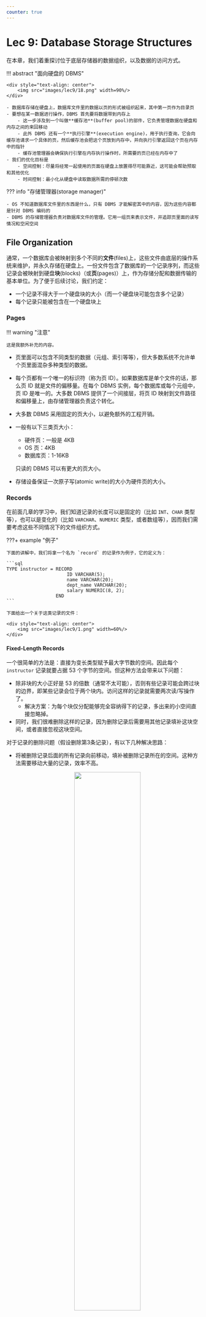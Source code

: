 ```yaml
---
counter: true
---
```


# Lec 9: Database Storage Structures

在本章，我们着重探讨位于底层存储器的数据组织，以及数据的访问方式。

!!! abstract "面向硬盘的 DBMS"

    <div style="text-align: center">
        <img src="images/lec9/18.png" width=90%/>
    </div>

    - 数据库存储在硬盘上，数据库文件里的数据以页的形式被组织起来，其中第一页作为目录页
    - 要想在某一数据进行操作，DBMS 首先要将数据带到内存上
        - 这一步涉及到一个叫做**缓存池**(buffer pool)的部件，它负责管理数据在硬盘和内存之间的来回移动
        - 此外 DBMS 还有一个**执行引擎**(execution engine)，用于执行查询，它会向缓存池请求一个具体的页，然后缓存池会把这个页放到内存中，并向执行引擎返回这个页在内存中的指针
        - 缓存池管理器会确保执行引擎在内存执行操作时，所需要的页已经在内存中了
    - 我们的优化目标是
        - 空间控制：尽量将经常一起使用的页面在硬盘上放置得尽可能靠近，这可能会帮助预取和其他优化
        - 时间控制：最小化从硬盘中读取数据所需的停顿次数

??? info "存储管理器(storage manager)"

    - OS 不知道数据库文件里的东西是什么，只有 DBMS 才能解密其中的内容，因为这些内容都是针对 DBMS 编码的
    - DBMS 的存储管理器负责对数据库文件的管理。它用一组页来表示文件，并追踪页里面的读写情况和空闲空间


## File Organization

通常，一个数据库会被映射到多个不同的**文件**(files)上，这些文件由底层的操作系统来维护，并永久存储在硬盘上。一份文件包含了数据库的一个记录序列，而这些记录会被映射到硬盘**块**(blocks)（或**页**(pages)）上，作为存储分配和数据传输的基本单位。为了便于后续讨论，我们约定：

- 一个记录不得大于一个硬盘块的大小（而一个硬盘块可能包含多个记录）
- 每个记录只能被包含在一个硬盘块上


### Pages

!!! warning "注意"

    这是我额外补充的内容。

- 页里面可以包含不同类型的数据（元组、索引等等），但大多数系统不允许单个页里面混杂多种类型的数据。
- 每个页都有一个唯一的标识符（称为页 ID）。如果数据库是单个文件的话，那么页 ID 就是文件的偏移量。在每个 DBMS 实例，每个数据库或每个元组中，页 ID 是唯一的。大多数 DBMS 提供了一个间接层，将页 ID 映射到文件路径和偏移量上，由存储管理器负责这个转化。
- 大多数 DBMS 采用固定的页大小，以避免额外的工程开销。
- 一般有以下三类页大小：
    - 硬件页：一般是 4KB
    - OS 页：4KB
    - 数据库页：1-16KB

    只读的 DBMS 可以有更大的页大小。

- 存储设备保证一次原子写(atomic write)的大小为硬件页的大小。


### Records

在前面几章的学习中，我们知道记录的长度可以是固定的（比如 `INT`、`CHAR` 类型等），也可以是变化的（比如 `VARCHAR`、`NUMERIC` 类型，或者数组等），因而我们需要考虑这些不同情况下的文件组织方式。

???+ example "例子"

    下面的讲解中，我们将拿一个名为 `record` 的记录作为例子，它的定义为：

    ```sql
    TYPE instructor = RECORD
                          ID VARCHAR(5);
                          name VARCHAR(20);
                          dept_name VARCHAR(20);
                          salary NUMERIC(8, 2);
                      END
    ```

    下面给出一个关于这类记录的文件：

    <div style="text-align: center">
        <img src="images/lec9/1.png" width=60%/>
    </div>


#### Fixed-Length Records

一个很简单的方法是：直接为变长类型赋予最大字节数的空间。因此每个 `instructor` 记录就要占据 53 个字节的空间。但这种方法会带来以下问题：

- 除非块的大小正好是 53 的倍数（通常不太可能），否则有些记录可能会跨过块的边界，即某些记录会位于两个块内。访问这样的记录就需要两次读/写操作了。
    - 解决方案：为每个块仅分配能够完全容纳得下的记录，多出来的小空间直接忽略掉。
- 同时，我们很难删除这样的记录，因为删除记录后需要用其他记录填补这块空间，或者直接忽视这块空间。

对于记录的删除问题（假设删除第3条记录），有以下几种解决思路：

- 将被删除记录后面的所有记录向前移动，填补被删除记录所在的空间。这种方法需要移动大量的记录，效率不高。

    <div style="text-align: center">
        <img src="images/lec9/2.png" width=60%/>
    </div>

- 或者直接拿最后一条记录填补被删除的记录所在空间，但这样做会导致额外的块访问。

    <div style="text-align: center">
        <img src="images/lec9/3.png" width=60%/>
    </div>

- 因为通常插入操作比删除操作更频繁，所以就暂且先让被删除记录所在的空间是开放的，然后等待之后的插入。
    - 在文件开头，我们会分配一些特定的字节作为**文件头**(file header)，里面包含关于文件的信息，这里我们只关心第一个被删除记录（空间空出来了）的地址信息。在这个记录上，我们记录第二个被删除的空余记录，以此类推。所以这些被删除的记录构成了一个链表，通常称为**空表**(free table)。

    <div style="text-align: center">
        <img src="images/lec9/4.png" width=70%/>
    </div>

    - 当插入新记录时，我们将这个记录放在文件头所指的记录上，然后让文件头指向下一个空闲的记录。如果没有空闲空间的话，就讲记录插在文件末尾。


#### Variable-Length Records

在处理变长记录时，需要解决以下问题：

- 如何表示单个的记录，使得提取单个属性较为容易，即便这个属性是变长类型的
- 如何在一个块内存储变长记录，使得从块中提取记录较为容易

先来看第一个问题——通常，变长属性被表示为两部分：定长的信息（偏移量（数据起始位置） + 长度（变长属性的大小）），以及变长属性值。`instructor` 记录的结构图如下所示：

<div style="text-align: center">
    <img src="images/lec9/5.png" width=70%/>
</div>

可以看到，这个记录先存的是三个变长属性的定长信息，然后是一个定长属性值，最后是变长属性值。而在定长属性值和变长属性值之间有一组0，称为**空位图**(null bitmap)，用于记录属性值是否为空。在这个例子中，由于一条记录有4个属性，因此用4个0来分别表示每个属性值的情况。假如 `salary` 为空，那么空位图的第4位就会被设为1。有些情况下，空位图会被放在记录的开头位置，这样做可以节省空间（因为一旦空位图全为1，后面就不需要存数据了），但代价是需要先从记录中提取属性。这种方式对于具有大量字段，且大多数为空值的记录而言很有用。

---
>每个页都有一个头，包含了和页的内容相关的元数据，包括：页的大小、校验和、DBMS 版本等。

再来看第二个问题——一般情况下，我们用**槽式页结构**(slotted-page structure)来组织在块内的记录，如下图所示：

<div style="text-align: center">
    <img src="images/lec9/6.png" width=70%/>
</div>

在槽式页结构中，每个块的开头都有一个头(header)，包含以下信息：

- 头里面的记录数量
- 块内空余空间(free space)的结束位置
- 一个包含每个记录的位置和大小的数组

在块内，记录被分配到的空间是连续的。而空余空间从头数组的末尾，到第一个记录之间的空间也是连续的。

- 当插入记录时，会为其分配空余空间末尾的一处空间，并且这个记录的位置和大小将会被记在头上。
- 当删除记录时，会释放它所占据的空间，并且对应的头数组被标记为删除状态（比如将大小设为-1）。另外，在这个被删除记录之前的记录都需要被移动，这样才能为空余空间腾出这个记录的同等大小的空间。移动的成本不是很大，因为块的大小被限制在一定范围内

这种槽式页结构要求指针不得直接指向记录上，而必须指向对应头数组的元素上，该元素包含了记录的位置。这种间接的方式可以避免块内的分段现象。

!!! bug "缺陷"

    - 页内的分段问题：删除某些记录会导致页内部空间的空缺
    - 无用的硬盘 I/O：由于非易失性存储器面向块的特质，要更新记录的话就要拿取整个块
    - 随机的硬盘 I/O：更新多个元组的话可能需要在不同地方之间跳转，这会让 I/O 速度非常慢


### Data

!!! warning "注意"

    这也是我额外补充的内容。

前面提到过，元组/记录中的数据本质上就是一个字节序列，并且包含了一个记录元数据的头。DBMS 负责追踪并解释这些字节为属性，它想要确保元组是**按字对齐的**(word-aligned)，确保 CPU 访问数据时不会发生异常行为或干额外的活。有两种方法可以做到这一点：

- **填充**(padding)：在属性后添加空位，确保元组是按字对齐的

    <div style="text-align: center">
        <img src="images/lec9/21.png" width=90%/>
    </div>

- **重排**(reordering)：改变物理布局中的属性顺序，确保他们是对齐的

    <div style="text-align: center">
        <img src="images/lec9/22.png" width=90%/>
    </div>

    <div style="text-align: center">
        <img src="images/lec9/23.png" width=90%/>
    </div>

我们可以将元组中的数据类型分为：

- 整数：和 C/C++ 里的整数相同
- 变精度数(variable precision numbers)：遵循 [IEEE-754 标准](https://en.wikipedia.org/wiki/IEEE_754)
- 定点精度数(fixed-point precision numbers)
- 变长数据(variable-length data)
- 日期和时间


## Organization of Records in Files

??? note "元组的布局"

    元组本质上就是一个字节序列（可以不连续）。DBMS 需要将这个序列解释为属性和相应的值。

    - 元组头（即元组的元数据）
        - 关于 DBMS 并发控制协议的可见信息
        - NULL 值的位图
        - 这里不会存储数据库的模式
    - 元组数据：关于属性的真实数据
        - 一般按创建表时声明的顺序来存储属性
        - 大多数 DBMS 不允许一个元组超过一个页的大小
    - 唯一标识符：
        - 数据库的每个元组被赋予了一个唯一标识符，大多为 `page_id + (offset or slot)`
        - 应用程序不得依赖这些 id

现在我们来看一下文件内记录的组织方式：

- **堆**(heap)文件组织：任何记录可以放在文件的任何地方，无需考虑顺序。一个关系可以存放在一个或多个文件中。
- **顺序**(sequential)文件组织：根据每个记录的“**搜索键**(search key)”的值，按顺序存储记录
- **多表聚集**(mutlitable clustering)文件组织：来自不同关系的记录被存储在相同的文件内，以减少连接运算的成本
- **B+树**文件组织：即便在插入、删除和更新操作改变记录顺序的情况下，也能保持记录的顺序。这块内容将在下一讲介绍。
- **哈希**文件组织：根据一些属性计算哈希函数，用于指明哪个块上放哪个记录

下面将会详细介绍前三种文件组织。


### Heap File Organization

在堆文件组织中，一个记录可以被放在文件的任意位置上。但一旦确定位置后，一般不能再去移动这个记录了。

向文件**插入**记录时，可以采取始终加在文件末尾的策略。然而，对于记录的**删除**，我们需要考虑利用删除记录释放的空间，用于存储新记录，以最大化利用空间。大多数数据库会采用一种称为**空余空间图**(free-space map)的数据结构，用于高效寻找空余空间。这个数据结构通常用一个数组表示，每个元素对应一个块，其值表示对应块的空余空间比例。为了找到能够存储新记录的块，数据库需要扫描空余空间图，来找到有足够空间存储记录的块。如果没有这样的块，那么需要为这个关系赋予一个新的块。

???+ example "例子"

    假如空余空间图的每个元素的大小为3位，当某个元素为7时，表明对应块内至少有 7/8 的空间是空余的。

    <div style="text-align: center">
        <img src="images/lec9/7.png" width=50%/>
    </div>

对于大型文件，这样的扫描还是太耗时了，此时我们可以创建一个第二级的空余空间图，其元素对应主（第一级）空余空间图中 100 个元素的最大值。对于更大的文件，也可以创建更多层级的空余空间图。

???+ example "例子"

    接着上面的例子，假如第二级空余空间图中的一个元素对应第一级的4个元素，那么其里面的内容为：

    <div style="text-align: center">
        <img src="images/lec9/8.png" width=20%/>
    </div>

如果每次更新就要向硬盘写入空余空间图的话，那么成本太昂贵。所以一般会周期性地写入空余空间图，但这样做硬盘里的空余空间图可能会过时，访问这样的空余空间图就会引发错误。

??? note "页的定位方式"

    根据给定的 `page_id`，DBMS 可以采用以下方法来定位一个页：

    - **链表**(linked list)：头页(header page)包含指向空闲页和数据页的指针。如果 DBMS 需要寻找特定的页，就必须在数据页列表上进行顺序扫描，直到找到它所需的页

        <div style="text-align: center">
            <img src="images/lec9/19.png" width=100%/>
        </div>

    - **页目录**(page directory)：DBMS 维护一个特殊的页称为页目录，以跟踪数据页的位置、每个页的空闲空间量、空闲/空页的列表以及页的类型。每个数据库对象在页目录上有一个对应项。

        <div style="text-align: center">
            <img src="images/lec9/20.png" width=50%/>
        </div>


### Sequential File Organization

**顺序文件**(sequential file)用于高效处理有序的记录，它基于**搜索键**(search key)实现。这个搜索键包含了任意的属性，不必是主键或超键。为了更快地检索记录，我们用指针将这些记录连接起来。并且为了最小化块的访问次数，我们将记录按搜索键顺序进行物理存储。下图展示了包含了 `instrutor` 记录的顺序文件：

<div style="text-align: center">
    <img src="images/lec9/9.png" width=60%/>
</div>

顺序文件组织的好处是让我们能够有序读取记录，这对显示记录，以及某种查询处理算法而言很有用。但维护记录在物理层面上的顺序比较困难，因为记录随时会被插入和删除。

- 对于删除，通过移动指针就能解决。
- 对于插入，需要遵循以下规则：
    - 在记录按搜索键插入之前，找到这个记录在文件中的位置。
    - 如果存在空余记录，且位于和该记录相同的块上，则直接将新记录放在这个空余记录上。否则的话，将新记录插入到**溢出块**(overflow block)。上述两种情况下都需要调整相应的指针，以保持搜索键的顺序。

下图展示了插入一条记录后的顺序文件：

<div style="text-align: center">
    <img src="images/lec9/10.png" width=70%/>
</div>

如果溢出块内的记录不多，那么上述插入策略表现较好。但随着时间的流逝，搜索键顺序和物理顺序之间的关联会逐渐丢失，那样的话顺序处理就变得不那么有效了。此时我们需要**重新组织**(reorganize)文件，但这样的操作成本较大，必须在系统负载较低的情况下进行。重新组织的频率取决于插入记录的频率。

B+树的文件组织是这种组织的上位替代，我们将在下一讲介绍。


### Multitable Clustering File Organization

大多数关系数据库系统会将每个关系放在单独的一个或一组文件里。然而，在有些情况下，将多个关系的记录存在单个块内会更加有用，下面的例子证明了这一点：

???+ example "例子"

    假如执行以下查询语句：

    ```sql
    SELECT dept_name, building, budget, ID, name, salary
    FROM department NATURAL JOIN instructor;
    ```

    这条语句将两个关系连接在一起，因此对于 `department` 中的每个元组，系统必须找到 `dept_name` 值相同的 `instructor` 的元组。如果这些关系放在单独的文件上，那么在最坏的情况下，每条记录都位于不同的块，那么这个访问速度就特别地慢了。

    下面先给出这两个具体的关系：

    <div style="text-align: center">
        <img src="images/lec9/11.png" width=40%/>
        <img src="images/lec9/12.png" width=45%/>
    </div>

    然后我们将这两个关系自然连接的结果放在一个文件内，如下所示：

    <div style="text-align: center">
        <img src="images/lec9/13.png" width=60%/>
    </div>

    这两个关系通过键 `dept_name` 聚集在一个文件内。这样的文件结构提升了处理连接操作的效率。

**多表聚集文件组织**(multitable clustering file organization)是一种将多个关系中有关联的记录存储在一个块内的文件组织。而**聚集键**(clustering key)是用于定义哪些记录存储在一起的属性。

尽管这种文件组织加快了特定的连接查询操作，但是它会影响到处理其他类型的查询的表现，所以请小心使用。


### Partitioning

很多数据库允许将一个关系内的记录**划分**(partition)为多个小的关系，并将其单独存储起来，通过减小关系的大小来降低某些运算的开销。

我们还可以将关系划分为多个部分，并将不同的部分存储在不同的存储设备上，比如将经常用到的部分放在 SSD，不怎么用到的就放在磁盘上。


## Data-Dictionary Storage

前面我们只考虑了如何表示关系里的内容，而没有考虑如何维护关于关系的数据，比如关系模式等。我们一般称这种“数据的数据”为**元数据**(metadata)。像这些元数据会被存在一个称为**数据字典**(data dictionary)或**系统目录**(system catalog)的结构内。系统必须存储以下元数据：

- 关系的名称
- 每个关系的属性名
- 属性的值域和长度
- 视图的名称和定义
- 完整性约束

此外，很多系统还会保存关于用户的数据，包括：用户名，用户默认的模式，授权用户的密码以及其他信息等等。还有一些数据库可能会存储关于关系和属性的统计和描述数据，比如每个关系的元组数，每个属性不同值的数量等。

数据字典可能还会记下关系的存储组织（堆、顺序、哈希等），以及关系存储的位置——如果关系被存储在操作系统文件中，字典会记下包含这些关系的文件名；如果数据库将所有关系存储在单个文件中，那么字典就会用链表之类的数据结构记下每个关系的记录所在的块。

实际上，我们还要存储和索引相关的信息（下一讲会详细介绍），包括：索引名、被索引的关系名、定义索引的属性、索引构成的类型。

这些元数据信息实际上构成了一个微型的数据库，所以我们可以将其存储在数据库的某个关系内，这样就可以简化系统的整体结构，并且利用到数据库快速访问的优势。下图就是一个小型的例子：

<div style="text-align: center">
    <img src="images/lec9/14.png" width=60%/>
</div>

通常，存储数据字典的关系是非规范化的，以确保更快的访问。当数据库系统需要从某个关系中检索数据时，它必须首先查询这个叫做 `Relation_metadata` 的关系，找到这个关系的位置和存储组织，然后才能获取记录。因为这些系统元数据会被经常访问，因此大多数数据库将其读入到一个位于内存的数据结构内，以便高效访问，而这一步会作为数据库启动的一部分。


## Database Buffer

因为访问硬盘内的数据会比在内存访问慢很多，因此数据库系统的一大目标是最小化硬盘和内存之间的数据块传输次数。一种方法是让主存保存尽可能多的数据块，但显然无法让主存保存所有的数据块，因此我们需要管理主存中的可用空间，而**缓冲区**(buffer)就是主存中用于存储硬盘块拷贝的部分空间，而缓冲区的空间分配则由**缓冲区管理器**(buffer manager)负责。


### Buffer Manager

当数据库系统内的程序需要来自硬盘的数据块时，就会向缓冲区管理器发起请求。

- 如果缓冲区里已经有数据块了，那么缓冲区管理器就会将这个块在主存中的地址发送给请求者
- 如果没有的话，缓冲区管理器首先在缓冲区上为这个块分配空间。如有必要会扔掉一些已有的块，但如果这些即将被扔掉的块相比上次从硬盘中写到主存时有过修改的话，就要将这些块先写回到硬盘中。然后缓冲区管理器从硬盘中将所需的块读到主存中，并将主存地址发送给请求者

>和虚拟内存的机制十分相似！

???+ note "缓存池(buffer pool)"

    >注：教材没有明确介绍这个知识点，但我觉得还是挺有必要了解的。

    - **缓存池**是内存与硬盘之间用于缓存页的内存区域，实质上是数据库内部分配的一大块内存空间，用于临时存储数据页。它由一组固定大小的**帧**(frame)阵列构成。当 DBMS 请求某个页时，缓冲区管理器首先检查该页面是否已存在于内存帧中；若未找到，则从磁盘读取/复制该页面至空闲帧。
    - 缓冲区管理器执行**写回**(write-back)策略，即被修改的脏页会暂存于缓冲区而非立即写入硬盘。
    - 缓存池可用作：
        - 元组存储和索引
        - 排序和连接缓存区
        - 查询和字典缓存
        - 维护和日志缓存
    - 缓存池必须维护一些元数据，以确保其高效和正确的执行。
        - **页表**(page table)是一个在内存中的哈希表，用于跟踪当前位于内存的页。它将页 ID 映射到缓存池中的帧位置。由于缓存池中的页顺序不一定反映其在硬盘上的顺序，这个额外的间接层允许识别缓存池中页的位置。
        - **脏标志**(dirty flag)由线程在修改页时设置。存储管理器在驱逐设置脏标志的页之前会将其写入硬盘中
        - **钉/引用计数器**(pin/reference counter)：下面会马上介绍它的作用，这里就不讲了

        <div style="text-align: center">
            <img src="images/lec9/39.png" width=50%/>
        </div>

??? question "为什么不直接用 OS，而要搞一个缓冲区管理器出来？"

    可以用 OS 内存映射（`mmap`）将文件内容存储到程序的地址空间上。OS 负责将文件页在内存的移进移出，此时 DBMS 无需对此关心。但要是 DBMS 允许多个线程访问 `mmap` 文件来隐藏页错误停顿的话，就会产生以下问题：

    <div style="text-align: center">
        <img src="images/lec9/40.png" width=50%/>
    </div>

    - 事务安全：OS 可以在任何时间清除脏页
    - I/O 停顿：DBMS 无法得知哪个页是在内存里的，而 OS 一旦发现页错误就会停顿线程
    - 错误处理：验证一个页很难。任何页的访问都会发出一个 `SIGBUS` 信号，需要 DBMS 处理
    - 性能问题：内部的 OS 数据结构竞争。TLB 射击。

    所以 OS 不是我们的好朋友。由 DBMS 自己来控制的效果往往比 OS 更好，具体表现在：

    - 按正确顺序将脏页清除到硬盘上
    - 专门的预取操作
    - 缓冲区替换机制
    - 线程/进程调度

如果缓冲区没有多余空间的话，那么就需要**驱逐**(evict)某个数据块，即在读入新数据块之前，将这个数据块移除掉。具体的移除策略将在下一小节介绍。

---
有时会遇到这种情况：在主存读取/写入某个数据块时，另一个并发的进程驱逐了这个数据块，并且用不同的数据块来替代它，这样就会导致读到错误的数据，或者破坏数据。因此，有必要在缓冲区中读取数据之前，确保数据块不会被驱逐，具体来说进程会对数据块采取一种**钉住**(pin)操作，不让缓冲区管理器驱逐这个数据块。当完成读取操作后，进程就会执行**解钉**(unpin)操作，允许数据块被驱逐。在设计数据库时，确保不要对太多的块采取钉住操作，否则这个数据库就没法正常处理了。

如果有多个进程同时读取缓冲区的某个数据块，那么每个进程都会执行钉住和解钉操作，且只有当所有进程执行解钉操作后，该数据块才可以被驱逐。一种简单的方法是保留一个**钉计数**(pin count)，每个钉住操作就会让这个数+1，每个解钉操作就会让这个数-1，只有当这个数等于0时才能被驱逐。

---
向数据块添加或删除某个元组的进程可能需要移动数据块的内容，在这段时间内，不应该有其他进程读取数据块的内容，否则就会导致数据的不一致。为了做到这一点，缓冲区管理器提供了一种锁系统，允许数据库进程在访问数据块前对这个块上一个共享锁或排外锁；当访问完成时，就会释放这个锁。具体的规则如下：

- 任何数量的进程可同时对同一个块上一个共享锁。
- 某个时间点内，只有一个进程被允许对数据块上排外锁，且当某个进程上了排外锁后，其他进程就不得使用共享锁，因此只有当其他进程没有对数据块上锁时，才能赋予某个进程上排外锁的权利。
- 如果某个进程对一个已经被上了共享锁或排外锁的数据块发起排外锁请求，那么这个请求将会一直等到所有先前的锁都被释放时才生效。
- 当某个数据块没有被上锁，或者已经上了共享锁时，那么某个进程的共享锁请求会被接受；但如果这个数据块上了排外锁的话，就要等这个锁被释放后才能接受请求。

上锁的具体操作为：

- 在对数据块执行任何操作前，进程必须先对该数据块进行钉住操作，然后就会对其上锁，这个锁会在解钉操作执行前被释放。
- 在读取某个数据块前，进程必须提供一个共享锁。当读取完成时，进程必须释放该锁。
- 在更新某个数据块前，进程必须提供一个排外锁。当更新完成时，进程必须释放该锁。

上述规则确保了缓冲区访问的安全性，但对于数据库系统的并发访问还是不太够的，这点会在之后的章节中介绍。

---
有时需要将缓冲区的数据块写回到硬盘中，以确保硬盘中特定数据的一致性，这种写操作被称为**强制输出**(forced output)。


### Buffer-Replacement Strategies

替换策略的目标是最小化对硬盘的访问。在操作系统中，我们会假设最近被引用的数据块可能在将来不久后会被再次引用。因此，如果要替换某个数据块的话，那就替换最久没有被引用的数据块，这种方法称为**最近最少使用**(least recently used, LRU)。

<div style="text-align: center">
    <img src="images/lec9/41.png" width=70%/>
</div>

由于 LRU 的实现相对复杂，因此有一种近似的 LRU 实现，称为**时钟**(clock)。此时无需为每个页单独记录一个时间戳，而用一个**引用位**(reference bit)来替代；当某个页被访问时，其引用位置1。然后我们将这些页放在一个“环形(circular)”缓冲区内，然后用一个“时钟指针(clock hand)”按顺序扫过这些页：检查指针所指的页的引用位是否为1，如果是的话则置0，否则的话就讲这个页驱逐出去。

<div style="text-align: center">
    <img src="images/lec9/42.png" width=70%/>
</div>

相比操作系统，数据库系统可以更精确地预测未来的访问模式。一个用户对数据库系统的请求包含多个步骤，数据库系统可以阅读这些步骤来提前决定哪些数据块要被用到。所以数据库系统可能会采取比 LRU 更好的替换策略。来看下面的例子：

???+ example "例子"

    对于以下查询语句：

    ```sql
    SELECT *
    FROM instructor NATURAL JOIN department;
    ```

    不难发现，一旦 `instructor` 的某个元组被处理过，这个元组就不会再被用到。因此，一旦处理完某个包含 `instructor` 元组的数据块后，主存就不再需要这个块了，即便它是最近被用到的。当数据块内最后的元组被处理过后，缓冲区管理器就会释放这个块占据的空间。这样的策略称为**立即抛出**(toss-immediate)策略。

    再来考虑包含 `department` 元组的数据块。对于 `instructor` 关系内的每个元组，都要检验包含 `department` 元组的每个数据块。当处理完一个 `department` 块后，可以发现这个块不会被再次访问，直到所有的块都被处理过了。因此，最近最多使用的块将会成为最后被再次引问的块，而最少最近使用的块却是下一个被引用的块。所以我们要采取和 LRU 相反的策略——**最近最多使用**(most recently used, MRU)策略。

    为了让 MRU 正确工作，系统必须钉住正在处理的 `department` 块；当最后一个元组被处理过后，解钉这个块，这个块就是最近最多使用的块。

理想的数据库替换策略需要知道和数据库操作相关的信息，包括正在执行的以及将来执行的。但没有一个已知的策略能够应对所有情况。事实上，大多数数据库系统采用的是 LRU，尽管这个策略也有些问题。

??? note "LRU 的问题和一些替代方案"

    === "问题"

        LRU 和时钟这两种替换策略容易收到顺序洪水(sequential flooding)的影响（即执行需要读取每个页的顺序扫描的查询），它会使缓存池被那些仅读取一次的页给污染了。

        LRU 和时钟的局限之处在于它们只记录了上一次访问页的情况，没有记录页被访问的频率。

    === "替代方案"

        - **LRU-K**：追踪前 K 次引用（作为时间戳）的历史，并计算之后访问的间隔。这个历史用于预测某个页下一次被访问的时间。但这种方式会带来更高的存储开销。另外需要为最近被驱逐的页维护一个在内存中的高速缓存，防止这些页总是被驱逐
            - **LRU-2**：采用一个链表，但是有两个头指针，其中一个作为较新链表的开始，另一个作为较老链表的开始。新的页总是被插入到较老链表的开头位置上。如果较老链表中的页被再次访问，那么将其插入到较新链表的开头位置上。

                ??? play "动画演示"

                    <div style="text-align: center">
                        <img src="images/lec9/43.gif" width=80%/>
                    </div>

        - **局部化**(localization)：DBMS 基于单个的查询或事务来选择驱逐哪个页，从而最小化每个查询对缓存区的污染
        - **优先提示**(priority hints)：缓存区可以从事务中，基于每个页在查询执行的上下文，知道哪个页是重要的


### Reordering of Writes and Recovery

数据库缓冲区允许在主存执行完写操作后，过一段时间再输出到硬盘上，这样可能导致输出到硬盘的顺序不同于写操作的执行顺序。而且，文件系统也可能会为写操作重新排序，但这样会导致在系统崩溃时硬盘数据的不一致性。

为了应对上述问题，早期的文件系统会在系统重启时执行**文件系统一致性检查**(file system consistency check)，确保数据结构的一致性；如果发现不一致的情况，就需要采取额外的步骤来恢复一致性。但这些检查会带来很长的时延，而且对于大容量的硬盘系统而言，这个时延会变得更加糟糕。

如果文件系统能够以一个精心挑选的顺序向元数据写入更新的话，就能避免很多情况下的不一致性。但这样做会让一些优化策略失效，比如磁盘臂调度，从而影响到更新效率。

现代的文件系统会用一个硬盘来存放按执行顺序排序的写操作日志，这样的硬盘称为**日志硬盘**(log disk)。所有对日志硬盘的访问都是顺序的，这样就能消除寻道时间，而且一些连续的块能被一次写入，这样比随机写操作快好几倍。如果在向硬盘执行写操作时发生崩溃，那么系统会读取日志硬盘的内容，找到未完成的写操作并再次执行。当写操作完成后，记录将会从日志硬盘中删除。

支持日志硬盘的文件系统称为**日志文件系统**(journaling file system)，这种系统允许数据和日志保存在相同的硬盘上，从而降低成本，但代价是降低性能。因为无需进行一致性检查，所以它能让系统重启更快。

??? note "缓存池的优化方法"

    - **多缓存池**(multiple buffer pool)：DBMS 能够维护用于不同目的的缓存池，这些缓存池可以根据存储的数据采取定制化的策略，以降低锁存竞争(latch contention)并提升局部性。**对象 ID** 和**哈希**是两种常用的将页映射到指定缓存池的方法：
        - 对象 ID：从记录 ID 中扩展得来，通过这些 ID 来维护映射，实现对缓存池分配的精细控制，但会带来额外的存储开销
        - 哈希：DBMS 将页 ID 哈希，选择指定的缓存池

        <div style="text-align: center">
            <img src="images/lec9/44.png" width=48%/>
            <img src="images/lec9/45.png" width=48%/>
        </div>

    - **预取**(pre-fetching)：当处理好第一组页时，第二组也可以被预取到缓存池内。
        - 当遇到顺序扫描，连续访问多个页时，DBMS 会采用这种方法。
        - 但对索引扫描而言可能不是那么有用。
    
            <div style="text-align: center">
                <img src="images/lec9/46.gif" width=80%/>
            </div>

            <div style="text-align: center">
                <img src="images/lec9/47.png" width=80%/>
            </div>

    - **扫描共享（同步扫描）**(scan sharing/sychronized scans)：查询游标(cursor)能够重用检索自存储区或运算中得到的数据。这样就可以让多个查询共用一个扫描表格的游标。如果某个查询开始执行时，已经有另一个正在活跃的扫描，那么 DBMS 就直接将第二个查询的游标移到已存在的游标上。DBMS 会跟踪第二个查询与第一个查询的连接位置，以便在到达数据结构末尾时完成扫描。该方法适用于经常被扫描的表格。

        ???+ play "动画演示"

            <div style="text-align: center">
                <img src="images/lec9/48.gif" width=80%/>
            </div>

    - **缓存池旁路**(buffer pool bypass)：顺序扫描操作符（或读取一大段连续存储的页时）不会将获取到的页存储在缓存池中，以避免开销。相反，内存对于正在运行的查询而言是局部的。该方法也适用于临时数据（排序、连接运算时可能会用到）。


## Column-Oriented Storage

通常数据库系统会将元组中的所有属性放在一条记录里，这样的存储布局称为**面向行的存储**(row-oriented storage)。相对应的也有**面向列的存储**(column-oriented storage)，它的做法是单独存储关系中的每个属性，一组连续元组的某个属性值被放在文件中的连续位置上，如下所示：

<div style="text-align: center">
    <img src="images/lec9/15.png" width=60%/>
</div>

在最简单的面向列的存储形式中，每个属性被存在单独的文件中，并且通过压缩文件来减小文件大小。

这种面向列的存储适用于数据分析查询——需要处理关系中的多个行，但通常只访问部分属性。推荐理由如下：

- 减小 I/O 次数：如果是面向行的存储的话，就需要从硬盘中获取不相干的属性；而面向列的存储只会获取要用到的属性，这会降低 I/O 次数，从而降低了执行查询的开销。
- 提升了 CPU 高速缓存的性能：当查询处理器获取特定属性的内容时，由于现代 CPU 的架构，会将多个连续字节（称为一个高速缓存行）从内存拿到 CPU 的高速缓存上。面向列的存储能充分利用这个特点。
- 提升压缩能力：压缩能够显著降低从硬盘中检索数据的时间，这通常是查询中最花时间的操作。对于面向列的存储，存储的是相同类型的值，这能够有效提升压缩的效率。
- 向量处理：很多现代 CPU 架构支持向量处理，即允许 CPU 对数组中的一些元素进行并行运算。按列存储的方式能够利用到向量处理的优势，比如比较一个属性和一个常量，聚合运算等等。

面向列的存储也有以下缺点，这使得它尤其没法用在事务处理上：

- 元组重构的成本：从一组单独的列中重构一个元组的成本是很高的，可能会抵消掉面向列的存储带来的好处。

    ??? info "元组重构的方法"

        - 定长偏移量：我们将某一列中的值和同一偏移量另一列中的值放在同一个元组里。因此，列中的每个单独的值都必须具有相同的长度。
        - 嵌入式元组 id：对于每一列中的属性，DBMS 会存储一个元组 ID 与之关联。此外系统还会存储一个映射，以告知它如何跳转到具有该 ID 的每个属性。由于这种方法有较大的存储开销（要为每个属性条目存储一个元组ID），因此不推荐使用。

        <div style="text-align: center">
            <img src="images/lec9/28.png" width=80%/>
        </div>

- 元组删除和更新的成本：删除或更新一个被压缩的元组需要重写所有被压缩在一起的元组序列，所以成本很高。
- 解压的成本：从压缩形式中获取数据时需要解压。对于最简单的压缩形式，解压要求读取从文件开头读取所有数据，但很多记录实际上是不需要的。

ORC 和 Parquet 是在很多大数据处理应用中用到的列文件表示。其中 ORC 会将占据几百 MB 的元组序列划分为一种称为**条**(stripe)的列表示，而一个 ORC 文件会包含多个这样的条，下图展示了 ORC 文件格式的一些细节：

<div style="text-align: center">
    <img src="images/lec9/16.png" width=50%/>
</div>

- 每个条包含了一个索引数据、行数据和条尾，ORC 文件还有一个文件尾，这两个“尾”我们不去考虑
- 行数据包含了各个列的压缩后的序列值
- 索引数据用于快速访问所需的元组

??? info "（补充）其他存储模型"

    - **N 元存储模型**(N-ary storage model, NSM)：等价于面向行的存储，适用于写操作较多，或者访问内容多为独立实体的情况
        - 优点：
            - 快速的插入、更新和删除操作
            - 对需要整个元组的查询
            - 可以使用面向索引的物理存储来聚集
        - 缺点：
            - 在扫描大部分表格内容和/或属性的子集时效率低下
            - 较差的内存局部性
            - 难以使用压缩，因为多个值域位于同一个页内

        <div style="text-align: center">
            <img src="images/lec9/24.png" width=50%/>
        </div>

        <div style="text-align: center">
            <img src="images/lec9/25.png" width=80%/>
        </div>

    - **分解存储模型**(decomposition storage model, DSM)：等价于面向列的存储

        <div style="text-align: center">
            <img src="images/lec9/26.png" width=50%/>
        </div>

        <div style="text-align: center">
            <img src="images/lec9/27.png" width=80%/>
        </div>

    - **跨分区属性**(partition attributes across, PAX)：DBMS 从竖直方向上将属性划分为一个个数据库的页，并且从水平方向上将行划分为多组行，这样能确保兼具列存储的快速处理和行存储的空间局部性。
        - PAX 文件包含一个全局头，里面包含指向文件行组的偏移目录；并且每个行组都维护自己的头，里面包含关于其内容的元数据。

        <div style="text-align: center">
            <img src="images/lec9/29.png" width=50%/>
        </div>

??? info "（补充）关于数据库的压缩"

    通过前面的学习，我们了解到 I/O 是 DBMS 从硬盘获取数据的主要性能瓶颈。通过压缩，DBMS 可以提升数据的利用率，从而降低 I/O 次数。压缩需要具备以下性质：

    - 必须产生定长的值（除非对于存储在不同地方的变长数据）
    - 在查询执行期间，尽可能延后解压过程
    - 必须是无损压缩（有损压缩必须由应用负责）

    根据压缩颗粒度的不同，我们将压缩分为以下四级：

    - 块级：压缩同一张表内的元组块
        - 举例：MySQL InnoDB 压缩

            <div style="text-align: center">
                <img src="images/lec9/30.png" width=80%/>
                <img src="images/lec9/31.png" width=80%/>
                <img src="images/lec9/32.png" width=80%/>
            </div>

    - 元组级：压缩整个元组的内容
    - 属性级：压缩一个元组内的单个或多个属性
    - 列级：压缩存储在多个元组中的单个或多个属性值，具体有以下方法
        - **游程编码**(run-length encoding, RLE)：将某个列值相同的一组连续实例压缩成三元组，包括：属性值、偏移量和长度

            <div style="text-align: center">
                <img src="images/lec9/33.png" width=80%/>
            </div>

        - **位打包编码**(bin-packing encoding)：当一个属性的值都小于该值声明的最大大小时，用更少的位存储它们

            <div style="text-align: center">
                <img src="images/lec9/34.png" width=48%/>
                <img src="images/lec9/35.png" width=40%/>
            </div>

        - 主要（？）编码(mostly encoding)：位打包编码的一种变体，使用特殊标记来指示超过最大值的值，并维护一个查找表来存储这些值（适用于大部分值是小于最大值，只要少部分超过最大值的情况）

            <div style="text-align: center">
                <img src="images/lec9/36.png" width=100%/>
            </div>

        - [**位图编码**](10.md#bitmap-indices)(bitmap encoding)
        - **Delta 编码**：不直接存储精确数值，而是记录同一列中相邻数值之间的差值。基准值可以内联存储，也可以存放在单独的查找表中
            - 我们还可以对存储的差值应用游程编码（RLE），以进一步提升压缩率

            <div style="text-align: center">
                <img src="images/lec9/37.png" width=100%/>
            </div>

        - **字典编码**：将频繁出现的值替换为较短且固定长度的编码，随后维护一个从这些编码到原始值的映射（字典）
            - 一个属性值对应一个编码
            - 该编码方式被大多数 DBMS 采用
            - 理想的字典方案应支持针对点查询和范围查询的快速编码（定位）与解码（提取）

            <div style="text-align: center">
                <img src="images/lec9/38.png" width=100%/>
            </div>


## Storage Organization in Main-Memory Databases

**主存数据库**(main-memory database)是指所有数据都存在内存中的数据库，用于优化性能。主存数据库可能会为内存中的记录保留一个直接指向它们的指针，这样的话访问一条记录就是一趟指针遍历，而这个操作十分高效。


如果主存使用面向列的存储方式，那么某个列的所有值被存储在连续的内存位置上。然而，如果发生了向关系附加记录的情况，为了确保连续的空间分配，需要重新分配已经存在的数据的空间。为了避免这一开销，某个列的逻辑数组会被划分为多个物理数组，并且用一个间接表来存储指向所有物理数组的指针，如下所示：

<div style="text-align: center">
    <img src="images/lec9/17.png" width=40%/>
</div>